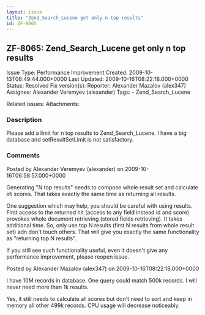 ```yaml
---
layout: issue
title: "Zend_Search_Lucene get only n top results"
id: ZF-8065
---
```


ZF-8065: Zend\_Search\_Lucene get only n top results
----------------------------------------------------

 Issue Type: Performance Improvement Created: 2009-10-13T06:49:44.000+0000 Last Updated: 2009-10-16T08:22:18.000+0000 Status: Resolved Fix version(s): 
 Reporter:  Alexander Mazalov (alex347)  Assignee:  Alexander Veremyev (alexander)  Tags: - Zend\_Search\_Lucene
 
 Related issues: 
 Attachments: 
### Description

Please add a limit for n top results to Zend\_Search\_Lucene. I have a big database and setResultSetLimit is not satisfactory.

 

 

### Comments

Posted by Alexander Veremyev (alexander) on 2009-10-16T06:58:57.000+0000

Generating "N top results" needs to compose whole result set and calculate _all_ scores. That takes exactly the same time as returning all results.

One suggestion which may help, you should be careful with using results. First access to the returned hit (access to any field instead id and score) provokes whole document retrieving (stored fields retrieving). It takes additional time. So, only use top N results (first N results from whole result set) adn don't touch others. That will give you exactly the same functionality as "returning top N results".

If you still see such functionality useful, even it doesn't give any performance improvement, please reopen issue.

 

 

Posted by Alexander Mazalov (alex347) on 2009-10-16T08:22:18.000+0000

I have 10M records in database. One query could match 500k records. I will never need more than 1k results.

Yes, it still needs to calculate all scores but don't need to sort and keep in memory all other 499k records. CPU usage will decrease noticeably.

 

 